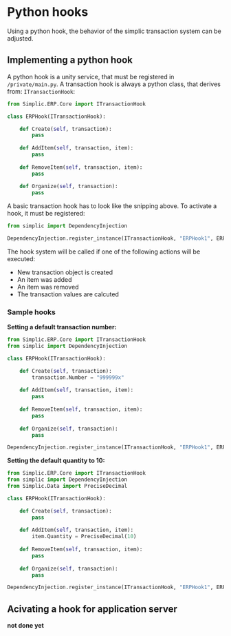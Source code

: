 # Python hooks

Using a python hook, the behavior of the simplic transaction system can be adjusted.

## Implementing a python hook

A python hook is a unity service, that must be registered in `/private/main.py`. A transaction hook
is always a python class, that derives from: `ITransactionHook`:

```python
from Simplic.ERP.Core import ITransactionHook

class ERPHook(ITransactionHook):

	def Create(self, transaction):
		pass
		
	def AddItem(self, transaction, item):
		pass
		
	def RemoveItem(self, transaction, item):
		pass
		
	def Organize(self, transaction):
		pass
```

A basic transaction hook has to look like the snipping above. To activate a hook, it must be registered:

```python
from simplic import DependencyInjection

DependencyInjection.register_instance(ITransactionHook, "ERPHook1", ERPHook())
```
The hook system will be called if one of the following actions will be executed:

* New transaction object is created
* An item was added
* An item was removed
* The transaction values are calcuted

### Sample hooks

**Setting a default transaction number:**

```python
from Simplic.ERP.Core import ITransactionHook
from simplic import DependencyInjection

class ERPHook(ITransactionHook):

	def Create(self, transaction):
		transaction.Number = "999999x"
		
	def AddItem(self, transaction, item):
		pass
		
	def RemoveItem(self, transaction, item):
		pass
		
	def Organize(self, transaction):
		pass

DependencyInjection.register_instance(ITransactionHook, "ERPHook1", ERPHook())
```

**Setting the default quantity to 10:**

```python
from Simplic.ERP.Core import ITransactionHook
from simplic import DependencyInjection
from Simplic.Data import PreciseDecimal

class ERPHook(ITransactionHook):

	def Create(self, transaction):
		pass
		
	def AddItem(self, transaction, item):
		item.Quantity = PreciseDecimal(10)
		
	def RemoveItem(self, transaction, item):
		pass
		
	def Organize(self, transaction):
		pass

DependencyInjection.register_instance(ITransactionHook, "ERPHook1", ERPHook())
```

## Acivating a hook for application server

__not done yet__